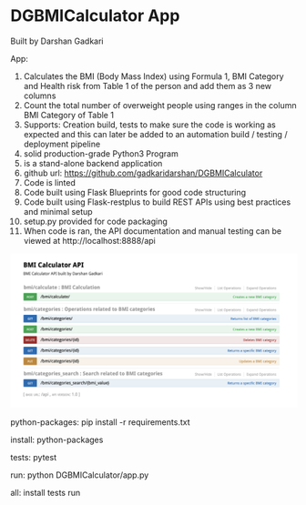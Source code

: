 # DGBMICalculator App

Built by Darshan Gadkari

App:
1. Calculates the BMI (Body Mass Index) using Formula 1, BMI Category and Health risk
from Table 1 of the person and add them as 3 new columns
2. Count the total number of overweight people using ranges in the column BMI Category
of Table 1
3. Supports: Creation build, tests to make sure the code is working as expected and 
this can later be added to an automation build / testing / deployment pipeline
4. solid production-grade Python3 Program
5. is a stand-alone backend application
6. github url: https://github.com/gadkaridarshan/DGBMICalculator
7. Code is linted
8. Code built using Flask Blueprints for good code structuring
9. Code built using Flask-restplus to build REST APIs using best practices and minimal setup
10. setup.py provided for code packaging
11. When code is ran, the API documentation and manual testing can be viewed
at http://localhost:8888/api

![alt text](https://github.com/gadkaridarshan/DGBMICalculator/blob/main/APIDocumentation.png)

python-packages:
   pip install -r requirements.txt

install: python-packages

tests:
   pytest

run:
   python DGBMICalculator/app.py

all: install tests run
